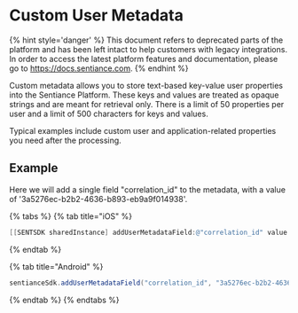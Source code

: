 # Custom User Metadata

{% hint style='danger' %} This document refers to deprecated parts of the platform and has been left intact to help customers with legacy integrations. In order to access the latest platform features and documentation, please go to https://docs.sentiance.com. {% endhint %}

Custom metadata allows you to store text-based key-value user properties into the Sentiance Platform. These keys and values are treated as opaque strings and are meant for retrieval only. There is a limit of 50 properties per user and a limit of 500 characters for keys and values.

Typical examples include custom user and application-related properties you need after the processing.

## Example

Here we will add a single field "correlation\_id" to the metadata, with a value of '3a5276ec-b2b2-4636-b893-eb9a9f014938'.

{% tabs %}
{% tab title="iOS" %}
```objectivec
[[SENTSDK sharedInstance] addUserMetadataField:@"correlation_id" value:@"3a5276ec-b2b2-4636-b893-eb9a9f014938"];
```
{% endtab %}

{% tab title="Android" %}
```java
sentianceSdk.addUserMetadataField("correlation_id", "3a5276ec-b2b2-4636-b893-eb9a9f014938");
```
{% endtab %}
{% endtabs %}
